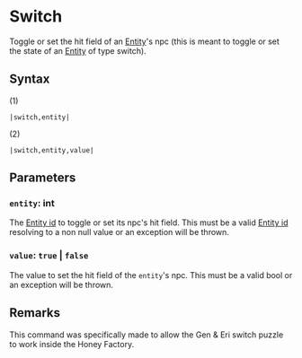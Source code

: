 # Switch

Toggle or set the hit field of an [Entity](../../../Data%20format/Entity.md)'s npc (this is meant to toggle or set the state of an [Entity](../../../Data%20format/Entity.md) of type switch).

## Syntax

(1)

````
|switch,entity|
````

(2)

````
|switch,entity,value|
````

## Parameters

### `entity`: int

The [Entity id](../Entity%20id.md) to toggle or set its npc's hit field. This must be a valid [Entity id](../Entity%20id.md) resolving to a non null value or an exception will be thrown.

### `value`: `true` | `false`

The value to set the hit field of the `entity`'s npc. This must be a valid bool or an exception will be thrown.

## Remarks

This command was specifically made to allow the Gen & Eri switch puzzle to work inside the Honey Factory.

